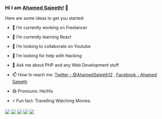 ### Hi I am  [ Ahamed Sajeeth!](http://ahamedsajeeth.tech/) 👋

Here are some ideas to get you started:

- 🔭 I’m currently working on Freelancer
- 🌱 I’m currently learning React 
- 👯 I’m looking to collaborate on Youtube
- 🤔 I’m looking for help with Hacking
- 💬 Ask me about PHP and  any Web Development stuff
- 📫 How to reach me:  [Twitter - @AhamedSajeeth12](https://twitter.com/AhamedSajeeth12) ,  [Facebook - Ahamed Sajeeth](https://www.facebook.com/ahamedsajeeth.abdulcader)

- 😄 Pronouns: He/His
- ⚡ Fun fact: Travelling Watching Movies.

<img src= "https://github-readme-stats.vercel.app/api?username=Ahamed-Sajeeth&&show_icons=true&title_color=ffffff&icon_color=bb2acf&text_color=daf7dc&bg_color=151515">
<img src= "https://github-readme-stats.vercel.app/api?username=Ahamed-Sajeeth&&show_icons=true&theme=tokyonight">
<img src= "https://github-readme-stats.vercel.app/api/top-langs/?username=Ahamed-Sajeeth&&layout=compact)](https://github.com/anuraghazra/github-readme-stats">

<img src= "https://github-readme-stats.vercel.app/api/wakatime?username=Ahamed-Sajeeth)](https://github.com/anuraghazra/github-readme-stats">
<img src= "https://github-readme-stats.vercel.app/api/pin/?username=Ahamed-Sajeeth&&repo=github-readme-stats)](https://github.com/anuraghazra/github-readme-stats">
